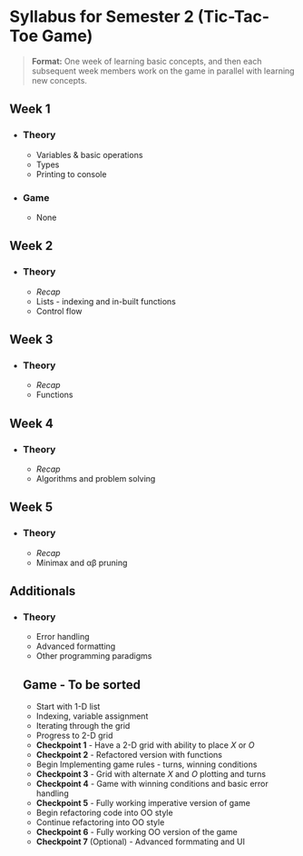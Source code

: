 # Syllabus for Semester 2 (Tic-Tac-Toe Game)

> **Format:** One week of learning basic concepts, and then each subsequent week members work on the game in parallel with learning new concepts.

## Week 1
- ### Theory
  - Variables & basic operations
  - Types
  - Printing to console
- ### Game
  - None
  
## Week 2
- ### Theory
  - *Recap*
  - Lists - indexing and in-built functions
  - Control flow
  
## Week 3
- ### Theory
  - *Recap*
  - Functions
  
## Week 4
- ### Theory
  - *Recap*
  - Algorithms and problem solving

## Week 5
- ### Theory
  - *Recap*
  - Minimax and αβ pruning
  
  
## Additionals
- ### Theory
  - Error handling
  - Advanced formatting
  - Other programming paradigms
  
  ## Game - To be sorted
  - Start with 1-D list
  - Indexing, variable assignment
  - Iterating through the grid
  - Progress to 2-D grid
  - **Checkpoint 1** - Have a 2-D grid with ability to place *X* or *O*
  - **Checkpoint 2** - Refactored version with functions
  - Begin Implementing game rules - turns, winning conditions
  - **Checkpoint 3** - Grid with alternate *X* and *O* plotting and turns
  - **Checkpoint 4** - Game with winning conditions and basic error handling
  - **Checkpoint 5** - Fully working imperative version of game
  - Begin refactoring code into OO style
  - Continue refactoring into OO style
  - **Checkpoint 6** - Fully working OO version of the game
  - **Checkpoint 7** (Optional) - Advanced formmating and UI
